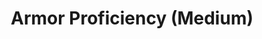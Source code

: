 ---
title: "Armor Proficiency (Medium)"

feat:
  types: ["General"]
  prerequisite: |
    Armor Proficiency (light).
  benefit: |
    See Armor Proficiency (light).
  normal: |
    See Armor Proficiency (light).
  special: |
    Fighters, barbarians, paladins, clerics, druids, and bards automatically have Armor Proficiency (medium) as a bonus feat. They need not select it.
---